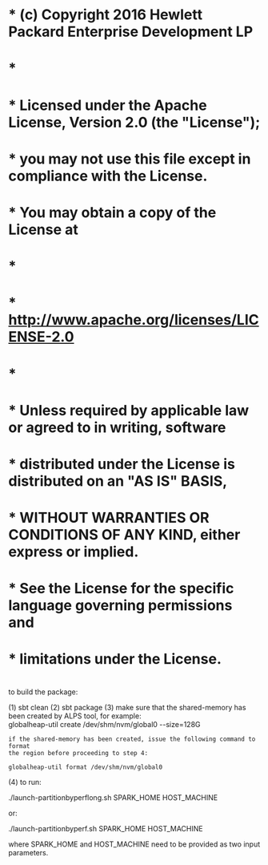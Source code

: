 # * (c) Copyright 2016 Hewlett Packard Enterprise Development LP
# *
# * Licensed under the Apache License, Version 2.0 (the "License");
# * you may not use this file except in compliance with the License.
# * You may obtain a copy of the License at
# *
# *     http://www.apache.org/licenses/LICENSE-2.0
# *
# * Unless required by applicable law or agreed to in writing, software
# * distributed under the License is distributed on an "AS IS" BASIS,
# * WITHOUT WARRANTIES OR CONDITIONS OF ANY KIND, either express or implied.
# * See the License for the specific language governing permissions and
# * limitations under the License.
#

to build the package:

(1) sbt clean
(2) sbt package
(3) make sure that the shared-memory has been created by ALPS tool, for example:  
    globalheap-util create /dev/shm/nvm/global0 --size=128G

    if the shared-memory has been created, issue the following command to format
    the region before proceeding to step 4:

    globalheap-util format /dev/shm/nvm/global0

(4) to run: 

 ./launch-partitionbyperflong.sh SPARK_HOME HOST_MACHINE

or: 

./launch-partitionbyperf.sh SPARK_HOME HOST_MACHINE

where SPARK_HOME and HOST_MACHINE need to be provided as two input parameters.
